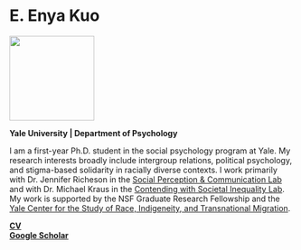 # E. Enya Kuo
<img src="https://scholar.googleusercontent.com/citations?view_op=medium_photo&user=whztlp8AAAAJ&citpid=2" width="150">

<p><b>Yale University | Department of Psychology</b></p>

<p>I am a first-year Ph.D. student in the social psychology program at Yale. My research interests broadly include intergroup relations, political psychology, and stigma-based solidarity in racially diverse contexts. I work primarily with Dr. Jennifer Richeson in the <a href="https://spcl.yale.edu/">Social Perception & Communication Lab</a> and with Dr. Michael Kraus in the <a href="https://www.csinequality.com/">Contending with Societal Inequality Lab</a>. My work is supported by the NSF Graduate Research Fellowship and the <a href="https://ritm.yale.edu/">Yale Center for the Study of Race, Indigeneity, and Transnational Migration</a>.</p> 

<strong><a href="https://www.dropbox.com/s/1itgycpatonqcm5/EKuo_CV.pdf?dl=0">CV</a></strong>
<br>
<strong><a href="https://scholar.google.com/citations?user=whztlp8AAAAJ&hl=en&oi=ao">Google Scholar</a></strong>
